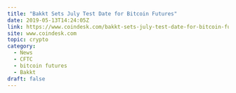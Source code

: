 ```yaml
---
title: "Bakkt Sets July Test Date for Bitcoin Futures"
date: 2019-05-13T14:24:05Z
link: https://www.coindesk.com/bakkt-sets-july-test-date-for-bitcoin-futures?utm_medium=RSS&utm_source=hune
site: www.coindesk.com
topic: crypto
category:
  - News
  - CFTC
  - bitcoin futures
  - Bakkt
draft: false
---
```

